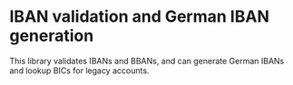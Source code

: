 # IBAN validation and German IBAN generation

This library validates IBANs and BBANs, and can generate German IBANs and lookup
BICs for legacy accounts.
